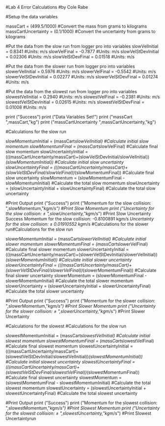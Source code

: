 #Lab 4 Error Calculations
#by Cole Rabe



#Setup the data variables


massCart = (499.5/1000) #Convert the mass from grams to kilograms
massCartUncertainty = (0.1/1000) #Convert the uncertainty from grams to kilograms

#Put the data from the slow run from logger pro into variables
slowVelInitial = 0.8341 #Units: m/s
slowVelFinal = -0.7877 #Units: m/s
slowVelStDevInitial = 0.02306 #Units: m/s
slowVelStDevFinal = 0.01518 #Units: m/s

#Put the data from the slower run from logger pro into variables
slowerVelInitial = 0.5976 #Units: m/s
slowerVelFinal = -0.5542 #Units: m/s
slowerVelStDevInitial = 0.02277 #Units: m/s
slowerVelStDevFinal = 0.01274 #Units: m/s

#Put the data from the slowest run from logger pro into variables
slowestVelInitial = 0.2940 #Units: m/s
slowestVelFinal = -0.2381 #Units: m/s
slowestVelStDevInitial = 0.02615 #Units: m/s
slowestVelStDevFinal = 0.01008 #Units: m/s

print ("Success")
print ("Data Variables Set!")
print ("massCart ",massCart,"kg")
print ("massCartUncertainty ",massCartUncertainty,"kg")



#Calculations for the slow run

slowMomentumInitial = (massCart*slowVelInitial) #Calculate initial slow momentum
slowMomentumFinal = (massCart*slowVelFinal) #Calculate final slow momentum
slowUncertaintyInitial = (((massCartUncertainty/massCart)+(slowVelStDevInitial/slowVelInitial))*(slowMomentumInitial)) #Calculate initial slow uncertainty
slowUncertaintyFinal = (((massCartUncertainty/massCart)+(slowVelStDevFinal/slowVelFinal))*(slowMomentumFinal)) #Calculate final slow uncertainty
slowMomentum = (slowMomentumFinal - slowMomentumInitial) #Calculate the total slow momentum
slowUncertainty = (slowUncertaintyInitial + slowUncertaintyFinal) #Calculate the total slow uncertainty

#Print Output
print ("Success")
print ("Momentum for the slow collision: ",slowMomentum,"kg*m/s") #Print Slow Momentum
print ("Uncertainty for the slow collision: ± ",slowUncertainty,"kg*m/s") #Print Slow Uncertainty
Success
Momentum for the slow collision:  -0.8100891 kg*m/s
Uncertainty for the slow collision: ±  0.01910552 kg*m/s
#Calculations for the slower run#Calculations for the slow run

slowerMomentumInitial = (massCart*slowerVelInitial) #Calculate initial slower momentum
slowerMomentumFinal = (massCart*slowerVelFinal) #Calculate final slower momentum
slowerUncertaintyInitial = (((massCartUncertainty/massCart)+(slowerVelStDevInitial/slowerVelInitial))*(slowerMomentumInitial)) #Calculate initial slower uncertainty
slowerUncertaintyFinal = (((massCartUncertainty/massCart)+(slowerVelStDevFinal/slowerVelFinal))*(slowerMomentumFinal)) #Calculate final slower uncertainty
slowerMomentum = (slowerMomentumFinal - slowerMomentumInitial) #Calculate the total slower momentum
slowerUncertainty = (slowerUncertaintyInitial + slowerUncertaintyFinal) #Calculate the total slower uncertainty

#Print Output
print ("Success")
print ("Momentum for the slower collision: ",slowerMomentum,"kg*m/s") #Print Slower Momentum
print ("Uncertainty for the slower collision: ± ",slowerUncertainty,"kg*m/s") #Print Slower Uncertainty



#Calculations for the slowest #Calculations for the slow run

slowestMomentumInitial = (massCart*slowestVelInitial) #Calculate initial slowest momentum
slowestMomentumFinal = (massCart*slowestVelFinal) #Calculate final slowest momentum
slowestUncertaintyInitial = (((massCartUncertainty/massCart)+(slowestVelStDevInitial/slowestVelInitial))*(slowestMomentumInitial)) #Calculate initial slowest uncertainty
slowestUncertaintyFinal = (((massCartUncertainty/massCart)+(slowestVelStDevFinal/slowestVelFinal))*(slowestMomentumFinal)) #Calculate final slowest uncertainty
slowestMomentum = (slowestMomentumFinal - slowestMomentumInitial) #Calculate the total slowest momentum
slowestUncertainty = (slowestUncertaintyInitial + slowestUncertaintyFinal) #Calculate the total slowest uncertainty

#Print Output
print ("Success")
print ("Momentum for the slowest collision: ",slowestMomentum,"kg*m/s") #Print Slowest Momentum
print ("Uncertainty for the slowest collision: ± ",slowestUncertainty,"kg*m/s") #Print Slowest Uncertaintyrun
